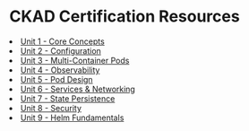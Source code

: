 # CKAD Certification Resources

<li class="masthead__menu-item">
    <a href="/ckad-certification/unit1.html">Unit 1 - Core Concepts</a>
</li>
<li class="masthead__menu-item">
    <a href="/ckad-certification/unit2.html">Unit 2 - Configuration</a>
</li>
<li class="masthead__menu-item">
    <a href="/ckad-certification/unit3.html">Unit 3 - Multi-Container Pods</a>
</li>
<li class="masthead__menu-item">
    <a href="/ckad-certification/unit4.html">Unit 4 - Observability</a>
</li>
<li class="masthead__menu-item">
    <a href="/ckad-certification/unit5.html">Unit 5 - Pod Design</a>
</li>
<li class="masthead__menu-item">
    <a href="/ckad-certification/unit6.html">Unit 6 - Services & Networking</a>
</li>
<li class="masthead__menu-item">
    <a href="/ckad-certification/unit7.html">Unit 7 - State Persistence</a>
</li>
<li class="masthead__menu-item">
    <a href="/ckad-certification/unit8.html">Unit 8 - Security</a>
</li>
<li class="masthead__menu-item">
    <a href="/ckad-certification/unit9.html">Unit 9 - Helm Fundamentals</a>
</li>
